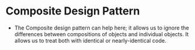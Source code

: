 # Composite Design Pattern

- The Composite design pattern can help here; it allows us to ignore the differences between compositions of objects and individual objects. It allows us to treat both with identical or nearly-identical code.
